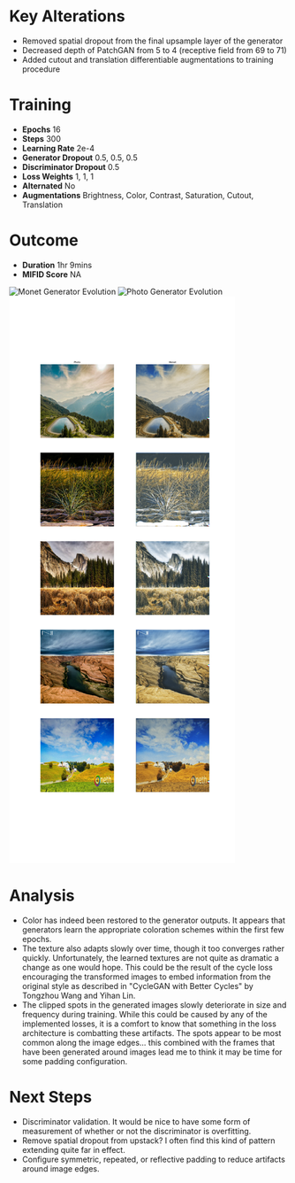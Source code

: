 Key Alterations
=========================================================================================
 - Removed spatial dropout from the final upsample layer of the generator
 - Decreased depth of PatchGAN from 5 to 4 (receptive field from 69 to 71)
 - Added cutout and translation differentiable augmentations to training procedure

Training
=========================================================================================
 - **Epochs** 16
 - **Steps** 300
 - **Learning Rate** 2e-4
 - **Generator Dropout** 0.5, 0.5, 0.5
 - **Discriminator Dropout** 0.5
 - **Loss Weights** 1, 1, 1
 - **Alternated** No
 - **Augmentations** Brightness, Color, Contrast, Saturation, Cutout, Translation

Outcome
=========================================================================================
 - **Duration** 1hr 9mins
 - **MIFID Score** NA

![Monet Generator Evolution](./monet-cycle-gan-evolution.png)
![Photo Generator Evolution](./photo-cycle-gan-evolution.png)
![Example Monets](./final-test.png)

Analysis
=========================================================================================
 - Color has indeed been restored to the generator outputs. It appears that generators
   learn the appropriate coloration schemes within the first few epochs. 
 - The texture also adapts slowly over time, though it too converges rather quickly. 
   Unfortunately, the learned textures are not quite as dramatic a change as one would 
   hope. This could be the result of the cycle loss encouraging the transformed images to 
   embed information from the original style as described in "CycleGAN with Better 
   Cycles" by Tongzhou Wang and Yihan Lin.
 - The clipped spots in the generated images slowly deteriorate in size and frequency 
   during training. While this could be caused by any of the implemented losses, it is a
   comfort to know that something in the loss architecture is combatting these artifacts.
   The spots appear to be most common along the image edges... this combined with the 
   frames that have been generated around images lead me to think it may be time for some
   padding configuration.


Next Steps
=========================================================================================
 - Discriminator validation. It would be nice to have some form of measurement of 
   whether or not the discriminator is overfitting.
 - Remove spatial dropout from upstack? I often find this kind of pattern extending
   quite far in effect.
 - Configure symmetric, repeated, or reflective padding to reduce artifacts around image
   edges.